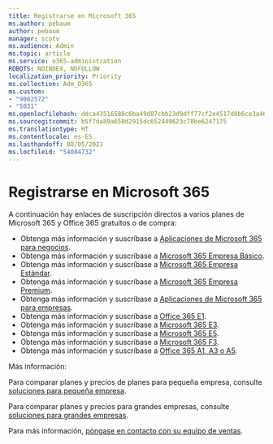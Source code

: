```yaml
---
title: Registrarse en Microsoft 365
ms.author: pebaum
author: pebaum
manager: scotv
ms.audience: Admin
ms.topic: article
ms.service: o365-administration
ROBOTS: NOINDEX, NOFOLLOW
localization_priority: Priority
ms.collection: Adm_O365
ms.custom:
- "9002572"
- "5031"
ms.openlocfilehash: ddca43516586c6ba49d87cbb23d9dff77cf2e4517d8b6ce3a46d00e535b59afb
ms.sourcegitcommit: b5f7da89a650d2915dc652449623c78be6247175
ms.translationtype: HT
ms.contentlocale: es-ES
ms.lasthandoff: 08/05/2021
ms.locfileid: "54084732"
---
```

# <a name="sign-up-for-microsoft-365"></a>Registrarse en Microsoft 365

A continuación hay enlaces de suscripción directos a varios planes de Microsoft 365 y Office 365 gratuitos o de compra:

- Obtenga más información y suscríbase a [Aplicaciones de Microsoft 365 para negocios](https://products.office.com/business/office-365-business?activetab=pivot%3aoverviewtab).
- Obtenga más información y suscríbase a [Microsoft 365 Empresa Básico](https://products.office.com/business/office-365-business-essentials?activetab=pivot%3aoverviewtab).
- Obtenga más información y suscríbase a [Microsoft 365 Empresa Estándar](https://products.office.com/business/office-365-business-premium?activetab=pivot%3aoverviewtab).
- Obtenga más información y suscríbase a [Microsoft 365 Empresa Premium](https://www.microsoft.com/microsoft-365/business/microsoft-365-business?activetab=pivot%3aoverviewtab).
- Obtenga más información y suscríbase a [Aplicaciones de Microsoft 365 para empresas](https://products.office.com/business/office-365-proplus-product?activetab=pivot%3aoverviewtab).
- Obtenga más información y suscríbase a [Office 365 E1](https://www.microsoft.com/microsoft-365/business/office-365-enterprise-e1-business-software?activetab=pivot:overviewtab).
- Obtenga más información y suscríbase a [Microsoft 365 E3](https://www.microsoft.com/microsoft-365/enterprise-e3-business-software).
- Obtenga más información y suscríbase a [Microsoft 365 E5](https://www.microsoft.com/microsoft-365/enterprise-e5-business-software?activetab=pivot%3aoverviewtab).
- Obtenga más información y suscríbase a [Microsoft 365 F3](https://www.microsoft.com/microsoft-365/microsoft-365-enterprise-f3?activetab=pivot%3aoverviewtab).
- Obtenga más información y suscríbase a [Office 365 A1, A3 o A5](https://www.microsoft.com/microsoft-365/academic/compare-office-365-education-plans?activetab=tab:primaryr1).

Más información:

Para comparar planes y precios de planes para pequeña empresa, consulte [soluciones para pequeña empresa](https://products.office.com/business/small-business-solutions#office-ContentAreaHeadingTemplate-1cuvapm).

Para comparar planes y precios para grandes empresas, consulte [soluciones para grandes empresas](https://www.microsoft.com/microsoft-365/business/compare-more-office-365-for-business-plans).

Para más información, [póngase en contacto con su equipo de ventas](https://go.microsoft.com/fwlink/?linkid=2127718).
